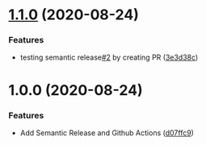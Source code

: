 # [1.1.0](https://github.com/devangbhuva97/semantic-release/compare/v1.0.0...v1.1.0) (2020-08-24)


### Features

* testing semantic release[#2](https://github.com/devangbhuva97/semantic-release/issues/2) by creating PR ([3e3d38c](https://github.com/devangbhuva97/semantic-release/commit/3e3d38c1c8124ab52b2ab59a051d3aa440e53bc6))

# 1.0.0 (2020-08-24)


### Features

* Add Semantic Release and Github Actions ([d07ffc9](https://github.com/devangbhuva97/semantic-release/commit/d07ffc99c515394a44da09032e6cd137453c74b8))
